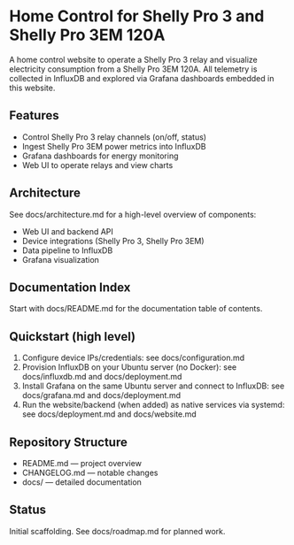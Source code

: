 # Home Control for Shelly Pro 3 and Shelly Pro 3EM 120A

A home control website to operate a Shelly Pro 3 relay and visualize electricity consumption from a Shelly Pro 3EM 120A. All telemetry is collected in InfluxDB and explored via Grafana dashboards embedded in this website.

## Features
- Control Shelly Pro 3 relay channels (on/off, status)
- Ingest Shelly Pro 3EM power metrics into InfluxDB
- Grafana dashboards for energy monitoring
- Web UI to operate relays and view charts

## Architecture
See docs/architecture.md for a high-level overview of components:
- Web UI and backend API
- Device integrations (Shelly Pro 3, Shelly Pro 3EM)
- Data pipeline to InfluxDB
- Grafana visualization

## Documentation Index
Start with docs/README.md for the documentation table of contents.

## Quickstart (high level)
1) Configure device IPs/credentials: see docs/configuration.md
2) Provision InfluxDB on your Ubuntu server (no Docker): see docs/influxdb.md and docs/deployment.md
3) Install Grafana on the same Ubuntu server and connect to InfluxDB: see docs/grafana.md and docs/deployment.md
4) Run the website/backend (when added) as native services via systemd: see docs/deployment.md and docs/website.md

## Repository Structure
- README.md — project overview
- CHANGELOG.md — notable changes
- docs/ — detailed documentation

## Status
Initial scaffolding. See docs/roadmap.md for planned work.
